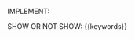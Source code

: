 IMPLEMENT:

<!-- xmd:
set arr = ["debug","for now","in real","in a real","mock]
set keywords = arr[0]
for k in arr
    keywords += ", " + k
set files = exec find src -type f -exec grep -liE  {} +
-->

SHOW OR NOT SHOW: {{keywords}}

<!-- xmd: exec find src -type f -exec grep -liE "debug|for now|in real|in a real|mock" {} + -->